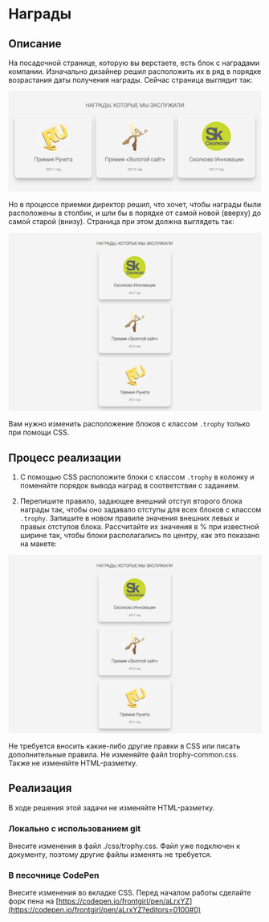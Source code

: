 ﻿# Награды

## Описание
На посадочной странице, которую вы верстаете, есть блок с наградами компании. Изначально дизайнер решил расположить их в ряд в порядке возрастания даты получения награды.
Сейчас страница выглядит так:

![Old layout](../../sources/rubber-trophy-old.jpg)

Но в процессе приемки директор решил, что хочет, чтобы награды были расположены в столбик, и шли бы в порядке от самой новой (вверху) до самой старой (внизу).
Cтраница при этом должна выглядеть так:

![Targret layout](../../sources/rubber-trophy-target.jpg)

Вам нужно изменить расположение блоков с классом `.trophy` только при помощи CSS.

## Процесс реализации

1. С помощью CSS расположите блоки с классом `.trophy` в колонку и поменяйте порядок вывода наград в соответствии с заданием.

2. Перепишите правило, задающее внешний отступ второго блока награды так, чтобы оно задавало отступы для всех блоков с классом `.trophy`.
Запишите в новом правиле значения внешних левых и правых отступов блока.
Рассчитайте их значения в % при известной ширине так, чтобы блоки располагались по центру, как это показано на макете:

![Targret layout](../../sources/rubber-trophy-target.jpg)

Не требуется вносить какие-либо другие правки в CSS или писать дополнительные правила. Не изменяйте файл trophy-common.css. Также не изменяйте HTML-разметку.

## Реализация

В ходе решения этой задачи не изменяйте HTML-разметку.

### Локально с использованием git

Внесите изменения в файл ./css/trophy.css. Файл уже подключен к документу, поэтому другие файлы изменять не требуется.

### В песочнице CodePen

Внесите изменения во вкладке CSS. Перед началом работы сделайте форк пена на [https://codepen.io/frontgirl/pen/aLrxYZ](https://codepen.io/frontgirl/pen/aLrxYZ?editors=0100#0)
